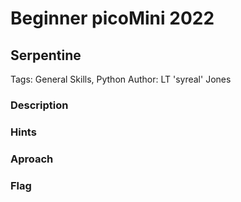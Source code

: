 # Beginner picoMini 2022
## Serpentine
Tags: General Skills, Python
Author: LT 'syreal' Jones
### Description
### Hints
### Aproach
### Flag
